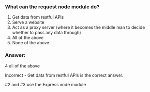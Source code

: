 ### What can the request node module do?

1. Get data from restful APIs
1. Serve a website
1. Act as a proxy server (where it becomes the middle man to decide whether to pass any data through)
1. All of the above
1. None of the above

### Answer:
4 all of the above 

Incorrect - Get data from restful APIs is the correct answer.

#2 and #3 use the Express node module